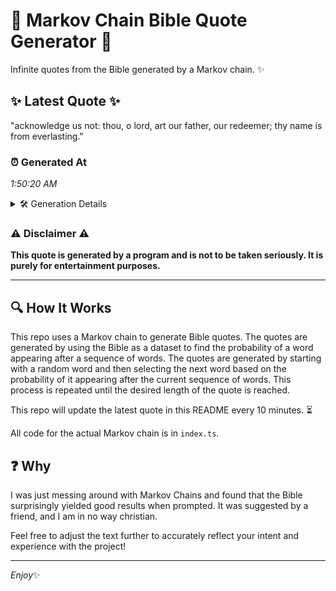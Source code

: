 # 📖 Markov Chain Bible Quote Generator 📖

Infinite quotes from the Bible generated by a Markov chain. ✨

## ✨ Latest Quote ✨
"acknowledge us not: thou, o lord, art our father, our redeemer; thy name is from everlasting."

### ⏰ Generated At
*1:50:20 AM*

<details>
    <summary>🛠️ Generation Details</summary>
    <p>
        <strong>🌱 Seed:</strong> acknowledge<br>
        <strong>🔄 Iterations:</strong> 15<br>
        <strong>📜 Context History:</strong><br>[ acknowledge ]: us<br>[ acknowledge, us ]: not:<br>[ acknowledge, us, not: ]: thou,<br>[ acknowledge, us, not:, thou, ]: o<br>[ acknowledge, us, not:, thou,, o ]: lord,<br>[ acknowledge, us, not:, thou,, o, lord, ]: art<br>[ us, not:, thou,, o, lord,, art ]: our<br>[ not:, thou,, o, lord,, art, our ]: father,<br>[ thou,, o, lord,, art, our, father, ]: our<br>[ o, lord,, art, our, father,, our ]: redeemer;<br>[ lord,, art, our, father,, our, redeemer; ]: thy<br>[ art, our, father,, our, redeemer;, thy ]: name<br>[ our, father,, our, redeemer;, thy, name ]: is<br>[ father,, our, redeemer;, thy, name, is ]: from<br>[ our, redeemer;, thy, name, is, from ]: everlasting.<br>
    </p>
</details>

### ⚠️ Disclaimer ⚠️
**This quote is generated by a program and is not to be taken seriously. It is purely for entertainment purposes.**

---

## 🔍 How It Works

This repo uses a Markov chain to generate Bible quotes. The quotes are generated by using the Bible as a dataset to find the probability of a word appearing after a sequence of words. The quotes are generated by starting with a random word and then selecting the next word based on the probability of it appearing after the current sequence of words. This process is repeated until the desired length of the quote is reached.

This repo will update the latest quote in this README every 10 minutes. ⏳

All code for the actual Markov chain is in `index.ts`.

## ❓ Why

I was just messing around with Markov Chains and found that the Bible surprisingly yielded good results when prompted. 
It was suggested by a friend, and I am in no way christian.

Feel free to adjust the text further to accurately reflect your intent and experience with the project!

---

*Enjoy*✨
